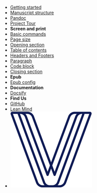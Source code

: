 - [Getting started](/)
- [Manuscript structure](manuscript.md)
- [Pandoc](pandoc.md)
- [Project Tour](tour.md)
- **Screen and print**
- [Basic commands](basic-commands.md)
- [Page size](page-size.md)
- [Opening section](opening-section.md)
- [Table of contents](table-of-contents.md)
- [Headers and Footers](headers-footers.md)
- [Paragraph](paragraph.md)
- [Code block](code-block.md)
- [Closing section](closing-section.md)
- **Epub**
- [Epub config](epub.md)
- **Documentation**
- [Docsify](docsify.md)
- **Find Us**
- [GitHub](https://github.com/lean-mind/codigo-sostenible-book-converter-format)
- [Lean Mind](https://leanmind.es/es/)
- ![savvily logo](resources/images/logo.png)
